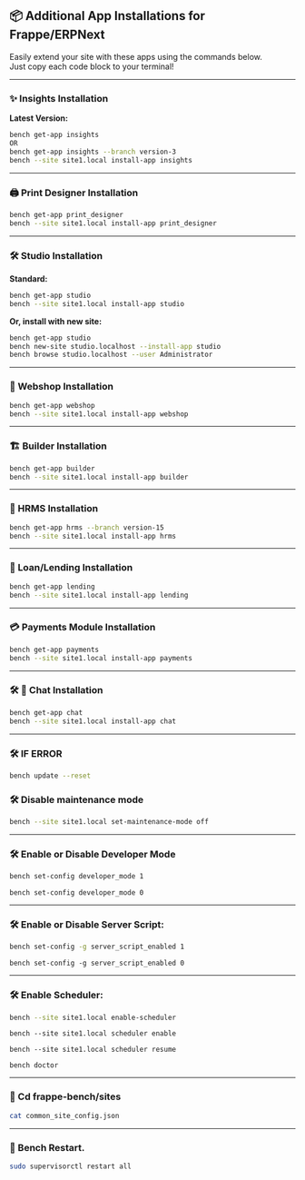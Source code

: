 ## 📦 Additional App Installations for Frappe/ERPNext

Easily extend your site with these apps using the commands below.  
Just copy each code block to your terminal!

---

### ✨ Insights Installation

**Latest Version:**
```bash
bench get-app insights
OR
bench get-app insights --branch version-3
bench --site site1.local install-app insights
```

---

### 🖨️ Print Designer Installation

```bash
bench get-app print_designer
bench --site site1.local install-app print_designer
```

---

### 🛠️ Studio Installation

**Standard:**
```bash
bench get-app studio
bench --site site1.local install-app studio
```

**Or, install with new site:**
```bash
bench get-app studio
bench new-site studio.localhost --install-app studio
bench browse studio.localhost --user Administrator
```

---

### 🛒 Webshop Installation

```bash
bench get-app webshop
bench --site site1.local install-app webshop
```

---

### 🏗️ Builder Installation

```bash
bench get-app builder
bench --site site1.local install-app builder
```

---

### 👥 HRMS Installation

```bash
bench get-app hrms --branch version-15
bench --site site1.local install-app hrms
```
---

### 👥 Loan/Lending Installation

```bash
bench get-app lending
bench --site site1.local install-app lending
```
---

### 💳 Payments Module Installation

```bash
bench get-app payments
bench --site site1.local install-app payments
```

---

### 🛠 💬 Chat Installation

```bash
bench get-app chat
bench --site site1.local install-app chat
```

---
### 🛠 IF ERROR
```bash
bench update --reset
```
 
### 🛠 Disable maintenance mode
```bash
bench --site site1.local set-maintenance-mode off
```
---
### 🛠 Enable or Disable Developer Mode
```bash
bench set-config developer_mode 1
```
```
bench set-config developer_mode 0
```
---
### 🛠 Enable or Disable Server Script:
```bash
bench set-config -g server_script_enabled 1
```
```
bench set-config -g server_script_enabled 0
```

---
### 🛠 Enable Scheduler:
```bash
bench --site site1.local enable-scheduler
```
```
bench --site site1.local scheduler enable
```
```
bench --site site1.local scheduler resume
```
```
bench doctor
```
---
### 🧠 Cd frappe-bench/sites
```bash
cat common_site_config.json
```
---
### 🧠 Bench Restart.
```bash
sudo supervisorctl restart all
```
